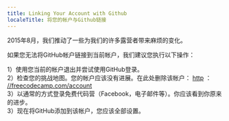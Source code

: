 ```yaml
---
title: Linking Your Account with Github
localeTitle: 将您的帐户与Github链接
---
```

2015年8月，我们推动了一些为我们的许多露营者带来麻烦的变化。

如果您无法将GitHub帐户链接到当前帐户，我们建议您执行以下操作：

1）使用您当前的帐户退出并尝试使用GitHub登录。  
2）检查您的挑战地图。您的帐户应该没有进展。在此处删除该帐户： [http](http://freecodecamp.com/account) ： [//freecodecamp.com/account](http://freecodecamp.com/account)  
3）以通常的方式登录免费代码营（Facebook，电子邮件等）。你应该看到你原来的进步。  
3）现在将GitHub添加到该帐户，您应该全部设置。